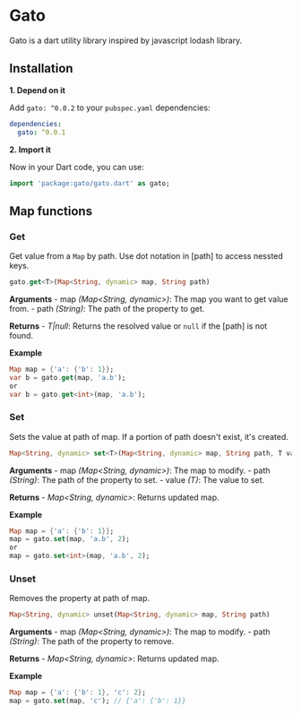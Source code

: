 # Gato
Gato is a dart utility library inspired by javascript lodash library.

## Installation
**1. Depend on it**

Add `gato: ^0.0.2` to your `pubspec.yaml` dependencies:

```yaml
dependencies:
  gato: ^0.0.1
```

**2. Import it**

Now in your Dart code, you can use:
```dart
import 'package:gato/gato.dart' as gato;
```

## Map functions
### Get<T>
Get value from a `Map` by path. Use dot notation in [path] to access nessted keys.
```dart
gato.get<T>(Map<String, dynamic> map, String path)
```

**Arguments**
    - map *(Map<String, dynamic>)*: The map you want to get value from.
    - path *(String)*: The path of the property to get.

**Returns**
    - *T|null*: Returns the resolved value or `null` if the [path] is not found.

**Example**
```dart
Map map = {'a': {'b': 1}};
var b = gato.get(map, 'a.b');
or
var b = gato.get<int>(map, 'a.b');
```

### Set<T>
Sets the value at path of map. If a portion of path doesn't exist, it's created.
```dart
Map<String, dynamic> set<T>(Map<String, dynamic> map, String path, T value)
```

**Arguments**
    - map *(Map<String, dynamic>)*: The map to modify.
    - path *(String)*: The path of the property to set.
    - value *(T)*: The value to set.

**Returns**
    - *Map<String, dynamic>*: Returns updated map.

**Example**
```dart
Map map = {'a': {'b': 1}};
map = gato.set(map, 'a.b', 2);
or
map = gato.set<int>(map, 'a.b', 2);
```

### Unset
Removes the property at path of map.
```dart
Map<String, dynamic> unset(Map<String, dynamic> map, String path)
```

**Arguments**
    - map *(Map<String, dynamic>)*: The map to modify.
    - path *(String)*: The path of the property to remove.

**Returns**
    - *Map<String, dynamic>*: Returns updated map.

**Example**
```dart
Map map = {'a': {'b': 1}, 'c': 2};
map = gato.set(map, 'c'); // {'a': {'b': 1}}
```